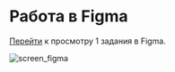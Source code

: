 # Работа в Figma

[Перейти](https://www.figma.com/file/VA5k6CFZrD7vhjN9gMil3B/Landing_Page-(Copy)?type=design&node-id=217%3A2&mode=design&t=psCgWN9jpyFElaUq-1) к просмотру 1 задания в Figma.

![screen_figma](https://github.com/vovandolg/gb_web-dev/raw/main/workshop03/img/screen.png)
